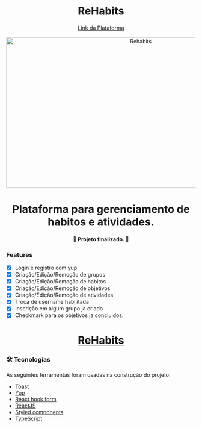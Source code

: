 <div align="center">
	<h1>ReHabits</h1>
</div>
<div align="center">
<a href="https://rehabits.vercel.app/">Link da Plataforma</a>
</div>
<br/>
<div align="center">
  <img height=400px width=700px src="https://i.imgur.com/a2DTq3o.png" alt="Rehabits" border="0">
</div>

<h1 align="center">Plataforma para gerenciamento de habitos e atividades.</h1>

<h4 align="center"> 
	🚀 Projeto finalizado. 🚀
</h4>

### Features

- [x] Login e registro com yup
- [x] Criação/Edição/Remoção de grupos
- [x] Criação/Edição/Remoção de habitos
- [x] Criação/Edição/Remoção de objetivos
- [x] Criação/Edição/Remoção de atividades
- [x] Troca de username habilitada
- [x] Inscrição em algum grupo ja criado
- [x] Checkmark para os objetivos ja concluidos.

<h1 align="center">
  <a href="https://rehabits.vercel.app/">ReHabits</a>
</h1>

### 🛠 Tecnologias

As seguintes ferramentas foram usadas na construção do projeto:

- [Toast](https://react-hot-toast.com/)
- [Yup](https://github.com/jquense/yup)
- [React hook form](https://react-hook-form.com/)
- [ReactJS](https://pt-br.reactjs.org/)
- [Styled components](https://styled-components.com/docs/basics)
- [TypeScript](https://www.typescriptlang.org/)

